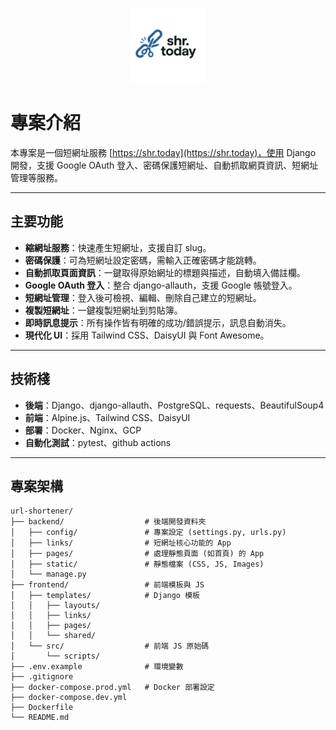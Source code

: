 <p align="center">
  <img src="backend/static/assets/images/shr_logo.png" alt="shr.today logo" width="120">
</p>


# 專案介紹

本專案是一個短網址服務 [https://shr.today](https://shr.today)，使用 Django 開發，支援 Google OAuth 登入、密碼保護短網址、自動抓取網頁資訊、短網址管理等服務。

---

## 主要功能

- **縮網址服務**：快速產生短網址，支援自訂 slug。
- **密碼保護**：可為短網址設定密碼，需輸入正確密碼才能跳轉。
- **自動抓取頁面資訊**：一鍵取得原始網址的標題與描述，自動填入備註欄。
- **Google OAuth 登入**：整合 django-allauth，支援 Google 帳號登入。
- **短網址管理**：登入後可檢視、編輯、刪除自己建立的短網址。
- **複製短網址**：一鍵複製短網址到剪貼簿。
- **即時訊息提示**：所有操作皆有明確的成功/錯誤提示，訊息自動消失。
- **現代化 UI**：採用 Tailwind CSS、DaisyUI 與 Font Awesome。

---

## 技術棧

- **後端**：Django、django-allauth、PostgreSQL、requests、BeautifulSoup4
- **前端**：Alpine.js、Tailwind CSS、DaisyUI
- **部署**：Docker、Nginx、GCP
- **自動化測試**：pytest、github actions

---

## 專案架構

```
url-shortener/
├── backend/                  # 後端開發資料夾
│   ├── config/               # 專案設定 (settings.py, urls.py)
│   ├── links/                # 短網址核心功能的 App
│   ├── pages/                # 處理靜態頁面 (如首頁) 的 App
│   ├── static/               # 靜態檔案 (CSS, JS, Images)
│   └── manage.py
├── frontend/                 # 前端模板與 JS
│   ├── templates/            # Django 模板
│   │   ├── layouts/
│   │   ├── links/
│   │   ├── pages/
│   │   └── shared/
│   └── src/                  # 前端 JS 原始碼
│       └── scripts/
├── .env.example              # 環境變數
├── .gitignore
├── docker-compose.prod.yml   # Docker 部署設定
├── docker-compose.dev.yml
├── Dockerfile         
└── README.md
```

